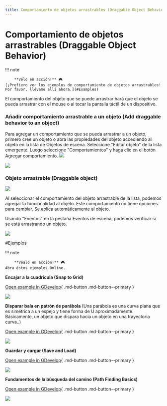 ```yaml
---
title: Comportamiento de objetos arrastrables (Draggable Object Behavior)
---
```

# Comportamiento de objetos arrastrables (Draggable Object Behavior)

!!! note
    
        **Vélo en acción!** 🎮  
    [¡Prefiero ver los ejemplos de comportamiento de objetos arrastrables! Por favor, llévame allí ahora.](#Examples) 

El comportamiento del objeto que se puede arrastrar hará que el objeto se pueda arrastrar con el mouse o al tocar la pantalla táctil de un dispositivo.

### Añadir comportamiento arrastrable a un objeto (Add draggable behavior to an object)

Para agregar un comportamiento que se pueda arrastrar a un objeto, primero cree un objeto o abra las propiedades del objeto accediendo al objeto en la lista de Objetos de escena. Seleccione "Editar objeto" de la lista emergente. Luego seleccione "Comportamientos" y haga clic en el botón Agregar comportamiento. ![](/gdevelop5/behaviors/addbehavior.jpg)

![](/gdevelop5/behaviors/draggablebehaviorlistchoice.jpg)

### Objeto arrastrable (Draggable object)

![](/gdevelop5/behaviors/draggable-object-behavior-inlist.png)

Al seleccionar el comportamiento del objeto arrastrable de la lista, podemos agregar la funcionalidad al objeto. Este comportamiento no tiene opciones para cambiar. Se aplica automáticamente al objeto.

Usando "Eventos" en la pestaña Eventos de escena, podemos verificar si se está arrastrando un objeto.

![](/gdevelop5/behaviors/eventcondtiondraggableobject.png)

#Ejemplos

!!! note
    
        **Véalo en acción!** 🎮  
    Abra éstos ejemplos Online.

**Encajar a la cuadricula (Snap to Grid)**

[Open example in GDevelop](https://editor.gdevelop.io/?project=example://snap-object-to-grid){ .md-button .md-button--primary }

[![](/gdevelop5/behaviors/snaptogrid.png)](https://editor.gdevelop-app.com/?project=example://snap-object-to-grid)

  
**Disparar bala en patrón de parábola** (Una parábola es una curva plana que es simétrica a un espejo y tiene forma de U aproximadamente. Básicamente, un objeto que dispara hacia un objeto en una trayectoria curva..)

[Open example in GDevelop](https://editor.gdevelop.io/?project=example://shoot-bullet-in-parabola){ .md-button .md-button--primary }

[![](/gdevelop5/behaviors/shootbulletparabolapattern.png)](https://editor.gdevelop-app.com/?project=example://shoot-bullet-in-parabola)

  
**Guardar y cargar (Save and Load)**

[Open example in GDevelop](https://editor.gdevelop.io/?project=example://save-load){ .md-button .md-button--primary }

[![](/gdevelop5/behaviors/saveandloadexample.png)](https://editor.gdevelop-app.com/?project=example://save-load)

  
**Fundamentos de la búsqueda del camino (Path Finding Basics)**

[Open example in GDevelop](https://editor.gdevelop.io/?project=example://pathfinding-basics){ .md-button .md-button--primary }

[![](/gdevelop5/behaviors/pathfindingbasics.png)](https://editor.gdevelop-app.com/?project=example://pathfinding-basics)
